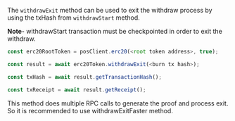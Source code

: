 The `withdrawExit` method can be used to exit the withdraw process by using the txHash from `withdrawStart` method.

**Note**- withdrawStart transaction must be checkpointed in order to exit the withdraw.

```js
const erc20RootToken = posClient.erc20(<root token address>, true);

const result = await erc20Token.withdrawExit(<burn tx hash>);

const txHash = await result.getTransactionHash();

const txReceipt = await result.getReceipt();
```

This method does multiple RPC calls to generate the proof and process exit. So it is recommended to use withdrawExitFaster method.

